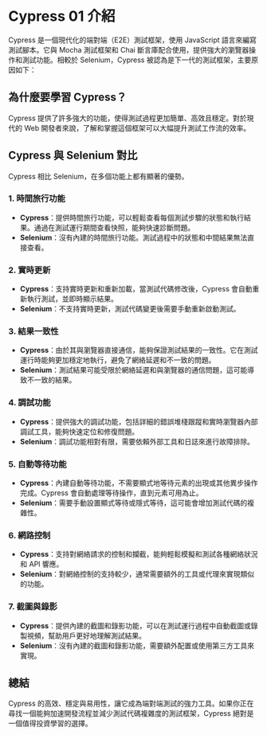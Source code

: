 # Cypress 01 介紹

Cypress 是一個現代化的端對端（E2E）測試框架，使用 JavaScript 語言來編寫測試腳本。它與 Mocha 測試框架和 Chai 斷言庫配合使用，提供強大的瀏覽器操作和測試功能。相較於 Selenium，Cypress 被認為是下一代的測試框架，主要原因如下：

## 為什麼要學習 Cypress？

Cypress 提供了許多強大的功能，使得測試過程更加簡單、高效且穩定。對於現代的 Web 開發者來說，了解和掌握這個框架可以大幅提升測試工作流的效率。

## Cypress 與 Selenium 對比

Cypress 相比 Selenium，在多個功能上都有顯著的優勢。

### 1. 時間旅行功能

- **Cypress**：提供時間旅行功能，可以輕鬆查看每個測試步驟的狀態和執行結果。通過在測試運行期間查看快照，能夠快速診斷問題。
- **Selenium**：沒有內建的時間旅行功能。測試過程中的狀態和中間結果無法直接查看。

### 2. 實時更新

- **Cypress**：支持實時更新和重新加載，當測試代碼修改後，Cypress 會自動重新執行測試，並即時顯示結果。
- **Selenium**：不支持實時更新，測試代碼變更後需要手動重新啟動測試。

### 3. 結果一致性

- **Cypress**：由於其與瀏覽器直接通信，能夠保證測試結果的一致性。它在測試運行時能夠更加穩定地執行，避免了網絡延遲和不一致的問題。
- **Selenium**：測試結果可能受限於網絡延遲和與瀏覽器的通信問題，這可能導致不一致的結果。

### 4. 調試功能

- **Cypress**：提供強大的調試功能，包括詳細的錯誤堆棧跟蹤和實時瀏覽器內部調試工具，能夠快速定位和修復問題。
- **Selenium**：調試功能相對有限，需要依賴外部工具和日誌來進行故障排除。

### 5. 自動等待功能

- **Cypress**：內建自動等待功能，不需要顯式地等待元素的出現或其他異步操作完成。Cypress 會自動處理等待操作，直到元素可用為止。
- **Selenium**：需要手動設置顯式等待或隱式等待，這可能會增加測試代碼的複雜性。

### 6. 網路控制

- **Cypress**：支持對網絡請求的控制和攔截，能夠輕鬆模擬和測試各種網絡狀況和 API 響應。
- **Selenium**：對網絡控制的支持較少，通常需要額外的工具或代理來實現類似的功能。

### 7. 截圖與錄影

- **Cypress**：提供內建的截圖和錄影功能，可以在測試運行過程中自動截圖或錄製視頻，幫助用戶更好地理解測試結果。
- **Selenium**：沒有內建的截圖和錄影功能，需要額外配置或使用第三方工具來實現。

## 總結

Cypress 的高效、穩定與易用性，讓它成為端對端測試的強力工具。如果你正在尋找一個能夠加速開發流程並減少測試代碼複雜度的測試框架，Cypress 絕對是一個值得投資學習的選擇。
